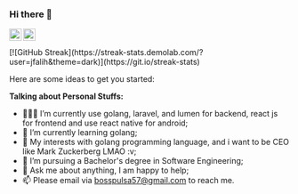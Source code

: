 ### Hi there 👋
<a href="https://www.instagram.com/jan.falih/">
  <img align="left" alt="Janfalih's Instagram" width="22px" src="https://cdn.jsdelivr.net/npm/simple-icons@v3/icons/instagram.svg" />
</a>
<a href="https://www.facebook.com/jan.fadhillah.3">
  <img align="left" alt="Janfalih's Facebook" width="22px" src="https://cdn.jsdelivr.net/npm/simple-icons@v3/icons/facebook.svg" />
</a>

<br>
<br>
[![GitHub Streak](https://streak-stats.demolab.com/?user=jfalih&theme=dark)](https://git.io/streak-stats)

Here are some ideas to get you started:

**Talking about Personal Stuffs:**
- 👨🏽‍💻 I’m currently use golang, laravel, and lumen for backend, react js for frontend and use react native for android;
- 🌱 I’m currently learning golang; 
- 🤔 My interests with golang programming language, and i want to be CEO like Mark Zuckerberg LMAO :v;
- 💼 I’m pursuing a Bachelor's degree in Software Engineering;
- 💬 Ask me about anything, I am happy to help;
- 📫 Please email via bosspulsa57@gmail.com to reach me.
